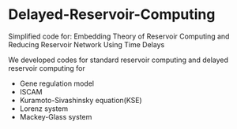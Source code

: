 # Delayed-Reservoir-Computing

Simplified code for: Embedding Theory of Reservoir Computing and Reducing Reservoir Network Using Time Delays

We developed codes for standard reservoir computing and delayed reservoir computing for
- Gene regulation model
- ISCAM
- Kuramoto-Sivashinsky equation(KSE)
- Lorenz system
- Mackey-Glass system
